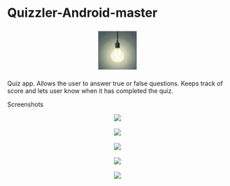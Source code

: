 # Quizzler-Android-master

<p align="center">
  <img src="https://github.com/ERON23/Quizzler-Android-master/blob/master/app/src/main/res/mipmap-xxxhdpi/ic_launcher.png" width="100"/>
</p>

Quiz app. Allows the user to answer true or false questions. Keeps track of score and lets user know when it has completed the quiz. 

Screenshots

<p align="center">
  <img src="https://user-images.githubusercontent.com/19144547/40561636-8a5464e0-6023-11e8-9975-41802f9ecb14.png" width="300"/>
</p>
<p align="center">
  <img src="https://user-images.githubusercontent.com/19144547/40561647-95b06190-6023-11e8-8793-7c522a261f2f.png" width="300"/>
</p>
<p align="center">
  <img src="https://user-images.githubusercontent.com/19144547/40561661-9e88f2f0-6023-11e8-8de7-b8628e91da1b.png" width="300"/>
</p>
<p align="center">
  <img src="https://user-images.githubusercontent.com/19144547/40561693-ad66e656-6023-11e8-9f25-2ff4e6023276.png" width="300"/>
</p>
<p align="center">
  <img src="https://user-images.githubusercontent.com/19144547/40561708-b7f7a466-6023-11e8-96ef-ab6eb1d2c0cd.png" width="300"/>
</p>

